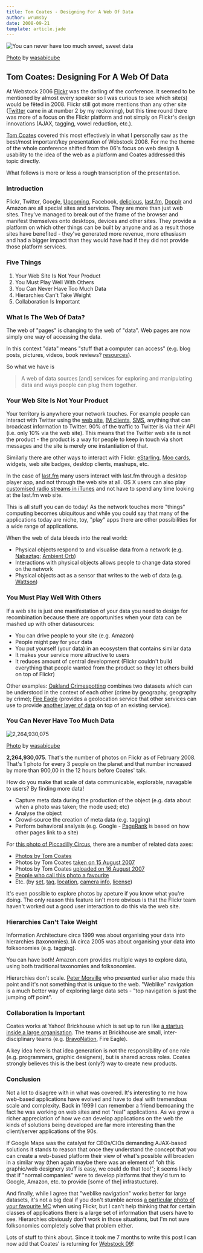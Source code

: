 ```yaml
---
title: Tom Coates - Designing For A Web Of Data
author: wrumsby
date: 2008-09-21
template: article.jade
---
```


<img src="http://farm3.static.flickr.com/2034/2270560164_6e5c506d70.jpg" alt="You can never have too much sweet, sweet data">

[Photo](http://flickr.com/photos/wasabicube/2270560164/) by [wasabicube](http://flickr.com/photos/wasabicube/)

## Tom Coates: Designing For A Web Of Data

At Webstock 2006 [Flickr](http://www.flickr.com/) was the darling of the conference. It seemed to be mentioned by almost every speaker so I was curious to see which site(s) would be fêted in 2008. Flickr still got more mentions than any other site ([Twitter](http://www.twitter.com/) came in at number 2 by my reckoning), but this time round there was more of a focus on the Flickr platform and not simply on Flickr's design innovations (AJAX, tagging, vowel reduction, etc.).

[Tom Coates](http://www.plasticbag.org/) covered this most effectively in what I personally saw as the best/most important/key presentation of Webstock 2008. For me the theme of the whole conference shifted from the 06's focus on web design & usability to the idea of the web as a platform and Coates addressed this topic directly.

What follows is more or less a rough transcription of the presentation.

### Introduction

Flickr, Twitter, Google, [Upcoming](http://upcoming.yahoo.com/), Facebook, [delicious](http://www.delicious.com/), [last.fm](http://www.last.fm/), [Dopplr](http://www.dopplr.com/) and Amazon are all special sites and services. They are more than just web sites. They've managed to break out of the frame of the browser and manifest themselves onto desktops, devices and other sites. They provide a platform on which other things can be built by anyone and as a result those sites have benefited - they've generated more revenue, more ethusiasm and had a bigger impact than they would have had if they did not provide those platform services.

### Five Things

 1. Your Web Site Is Not Your Product
 1. You Must Play Well With Others
 1. You Can Never Have Too Much Data
 1. Hierarchies Can't Take Weight
 1. Collaboration Is Important

### What Is The Web Of Data?

The web of "pages" is changing to the web of "data". Web pages are now simply one way of accessing the data.

In this context "data" means "stuff that a computer can access" (e.g. blog posts, pictures, videos, book reviews? [resources](http://en.wikipedia.org/wiki/Representational_State_Transfer#REST.27s_central_principle:_resources)).

So what we have is

> A web of data sources [and] services for exploring and manipulating data and ways people can plug them together.

### Your Web Site Is Not Your Product

Your territory is anywhere your network touches. For example people can interact with Twitter using the [web site](http://www.twitter.com/), [IM clients](http://www.tweet-r.com/), [SMS](http://getsatisfaction.com/twitter/topics/twitters_sms_phone_numbers), anything that can broadcast information to Twitter. 90% of the traffic to Twitter is via their API (i.e. only 10% via the web site). This means that the Twitter web site is not the product - the product is a way for people to keep in touch via short messages and the site is merely one instantiation of that.

Similarly there are other ways to interact with Flickr: [eStarling](http://www.estarling.com/), [Moo cards](http://www.moo.com/), widgets, web site badges, desktop clients, mashups, etc.

In the case of [last.fm](http://www.last.fm/) many users interact with last.fm through a desktop player app, and not through the web site at all. OS X users can also play [customised radio streams in iTunes](http://www.macosxhints.com/article.php?story=20060507110841475&lsrc=osxh) and not have to spend any time looking at the last.fm web site.

This is all stuff you can do today! As the network touches more "things" computing becomes ubiquitous and while you could say that many of the applications today are niche, toy, "play" apps there are other possibilities for a wide range of applications.

When the web of data bleeds into the real world:

 * Physical objects respond to and visualise data from a network (e.g. [Nabaztag](http://www.nabaztag.com/en/index.html); [Ambient Orb](http://www.ambientdevices.com/cat/orb/orborder.html))
 * Interactions with physical objects allows people to change data stored on the network
 * Physical objects act as a sensor that writes to the web of data (e.g. [Wattson](http://www.diykyoto.com/))

### You Must Play Well With Others

If a web site is just one manifestation of your data you need to design for recombination because there are opportunities when your data can be mashed up with other datasources:

 * You can drive people to your site (e.g. Amazon)
 * People might pay for your data
 * You put yourself (your data) in an ecosystem that contains similar data
 * It makes your service more attractive to users
 * It reduces amount of central development (Flickr couldn't build everything that people wanted from the product so they let others build on top of Flickr)

Other examples: [Oakland Crimespotting](http://oakland.crimespotting.org/) combines two datasets which can be understood in the context of each other (crime by geography, geography by crime); [Fire Eagle](http://fireeagle.yahoo.net/) (provides a geolocation service that other services can use to provide [another layer of data](http://fireeagle.yahoo.net/gallery) on top of an existing service).

### You Can Never Have Too Much Data

<img src="http://farm3.static.flickr.com/2319/2269767889_e3a8fda916.jpg" alt="2,264,930,075">

[Photo](http://flickr.com/photos/wasabicube/2269767889/) by [wasabicube](http://flickr.com/photos/wasabicube/)

**2,264,930,075**. That's the number of photos on Flickr as of February 2008. That's 1 photo for every 3 people on the planet and that number increased by more than 900,00 in the 12 hours before Coates' talk.

How do you make that scale of data communicable, explorable, navagable to users? By finding more data!

 * Capture meta data during the production of the object (e.g. data about when a photo was taken; the mode used; etc)
 * Analyse the object
 * Crowd-source the creation of meta data (e.g. tagging)
 * Perform behavioral analysis (e.g. Google - [PageRank](http://en.wikipedia.org/wiki/PageRank) is based on how other pages link to a site)

For [this photo of Piccadilly Circus](http://flickr.com/photos/plasticbag/1131536704/), there are a number of related data axes:

 * [Photos by Tom Coates](http://flickr.com/photos/plasticbag/)
 * Photos by Tom Coates [taken on 15 August 2007](http://flickr.com/photos/plasticbag/archives/date-taken/2007/08/15/)
 * Photos by Tom Coates [uploaded on 16 August 2007](http://flickr.com/photos/plasticbag/archives/date-posted/2007/08/16/)
 * [People who call this photo a favourite](http://flickr.com/photos/plasticbag/1131536704/favorites/)
 * Etc. (by [set](http://flickr.com/photos/plasticbag/sets/72157601285631006/), [tag](http://flickr.com/photos/plasticbag/tags/piccadillycircus/), [location](http://flickr.com/places/United+Kingdom/England/London), [camera info](http://flickr.com/cameras/canon/eos_digital_rebel_xti/), [license](http://compfight.com/))

It's even possible to explore photos by apeture if you know what you're doing. The only reason this feature isn't more obvious is that the Flickr team haven't worked out a good user interaction to do this via the web site.

### Hierarchies Can't Take Weight

Information Architecture circa 1999 was about organising your data into hierarchies (taxonomies). IA circa 2005 was about organising your data into folksonomies (e.g. tagging).

You can have both! Amazon.com provides multiple ways to explore data, using both traditional taxonomies and folksonomies.

Hierarchies don't scale. [Peter Morville](http://semanticstudios.com/about/) who presented earlier also made this point and it's not something that is unique to the web. "Weblike" navigation is a much better way of exploring large data sets - "top navigation is just the jumping off point".

### Collaboration Is Important

Coates works at Yahoo! Brickhouse which is set up to run like [a startup inside a large organisation](http://www.businessweek.com/technology/content/feb2007/tc20070209_179924.htm). The teams at Brickhouse are small, inter-disciplinary teams (e.g. [BravoNation](http://bravo.yahoo.com/teaser/), Fire Eagle).

A key idea here is that idea generation is not the responsibility of one role (e.g. programmers, graphic designers), but is shared across roles. Coates strongly believes this is the best (only?) way to create new products.

### Conclusion

Not a lot to disagree with in what was covered. It's interesting to me how web-based applications have evolved and have to deal with tremendous scale and complexity. Back in 1999 I can remember a friend bemoaning the fact he was working on web sites and not "real" applications. As we grow a richer appreciation of how we can develop applications on the web the kinds of solutions being developed are far more interesting than the client/server applications of the 90s.

If Google Maps was the catalyst for CEOs/CIOs demanding AJAX-based solutions it stands to reason that once they understand the concept that you can create a web-based platform their view of what's possible will broaden in a similar way (then again maybe there was an element of "oh this graphic/web designery stuff is easy, we could do that too!"; it seems likely that if "normal companies" were to develop platforms that they'd turn to Google, Amazon, etc. to provide [some of the] infrastucture).

And finally, while I agree that "weblike navigation" works better for large datasets, it's not a big deal if you don't stumble across [a particular photo of your favourite MC](http://flickr.com/photos/tropeone/2686123075/) when using Flickr, but I can't help thinking that for certain classes of applications there is a large set of information that users have to see. Hierarchies obviously don't work in those situations, but I'm not sure folksonomies completely solve that problem either.

Lots of stuff to think about. Since it took me 7 months to write this post I can now add that Coates' is returning for [Webstock 09](http://www.webstock.org.nz/09/speakers/coates.php)!